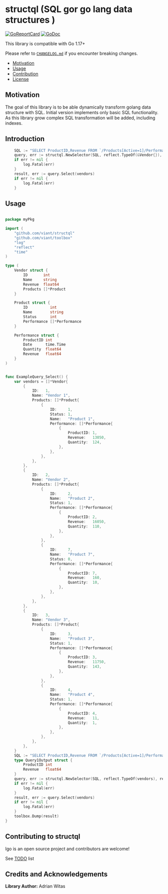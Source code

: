 # structql (SQL gor go lang data structures )

[![GoReportCard](https://goreportcard.com/badge/github.com/viant/structql)](https://goreportcard.com/report/github.com/viant/structql)
[![GoDoc](https://godoc.org/github.com/viant/structql?status.svg)](https://godoc.org/github.com/viant/structql)

This library is compatible with Go 1.17+

Please refer to [`CHANGELOG.md`](CHANGELOG.md) if you encounter breaking changes.

- [Motivation](#motivation)
- [Usage](#usage)
- [Contribution](#contributing-to-structql)
- [License](#license)

## Motivation

The goal of this library is to be able dynamically transform golang data structure with SQL.
Initial version implements only basic SQL functionality. 
As this library grow complex SQL transformation will be added, including indexes.


## Introduction


```go
	SQL := "SELECT ProductID,Revenue FROM `/Products[Active=1]/Performance` WHERE Revenue > 100.0 "
	query, err := structql.NewSelector(SQL, reflect.TypeOf(&Vendor{}), nil)
	if err != nil {
		log.Fatal(err)
	}
    result, err := query.Select(vendors)
    if err != nil {
        log.Fatal(err)
    }

```



## Usage

```go

package myPkg

import (
	"github.com/viant/structql"
	"github.com/viant/toolbox"
	"log"
	"reflect"
	"time"
)

type (
	Vendor struct {
		ID       int
		Name     string
		Revenue  float64
		Products []*Product
	}

	Product struct {
		ID          int
		Name        string
		Status      int
		Performance []*Performance
	}

	Performance struct {
		ProductID int
		Date      time.Time
		Quantity  float64
		Revenue   float64
	}
)


func ExampleQuery_Select() {
	var vendors = []*Vendor{
		{
			ID:   1,
			Name: "Vendor 1",
			Products: []*Product{
				{
					ID:     1,
					Status: 1,
					Name:   "Product 1",
					Performance: []*Performance{
						{
							ProductID: 1,
							Revenue:   13050,
							Quantity:  124,
						},
					},
				},
			},
		},
		{
			ID:   2,
			Name: "Vendor 2",
			Products: []*Product{
				{
					ID:     2,
					Name:   "Product 2",
					Status: 1,
					Performance: []*Performance{
						{
							ProductID: 2,
							Revenue:   16050,
							Quantity:  110,
						},
					},
				},
				{
					ID:     7,
					Name:   "Product 7",
					Status: 0,
					Performance: []*Performance{
						{
							ProductID: 7,
							Revenue:   160,
							Quantity:  10,
						},
					},
				},
			},
		},
		{
			ID:   3,
			Name: "Vendor 3",
			Products: []*Product{
				{
					ID:     3,
					Name:   "Product 3",
					Status: 1,
					Performance: []*Performance{
						{
							ProductID: 3,
							Revenue:   11750,
							Quantity:  143,
						},
					},
				},
				{
					ID:     4,
					Name:   "Product 4",
					Status: 1,
					Performance: []*Performance{
						{
							ProductID: 4,
							Revenue:   11,
							Quantity:  1,
						},
					},
				},
			},
		},
	}
	SQL := "SELECT ProductID,Revenue FROM `/Products[Active=1]/Performance` WHERE Revenue > 100.0 "
	type Query1Output struct {
		ProductID int
		Revenue   float64
	}
	query, err := structql.NewSelector(SQL, reflect.TypeOf(vendors), reflect.TypeOf(Query1Output{}))
	if err != nil {
		log.Fatal(err)
	}
	result, err := query.Select(vendors)
	if err != nil {
		log.Fatal(err)
	}
	toolbox.Dump(result)
}

```


## Contributing to structql

Igo is an open source project and contributors are welcome!

See [TODO](TODO.md) list

## Credits and Acknowledgements

**Library Author:** Adrian Witas

